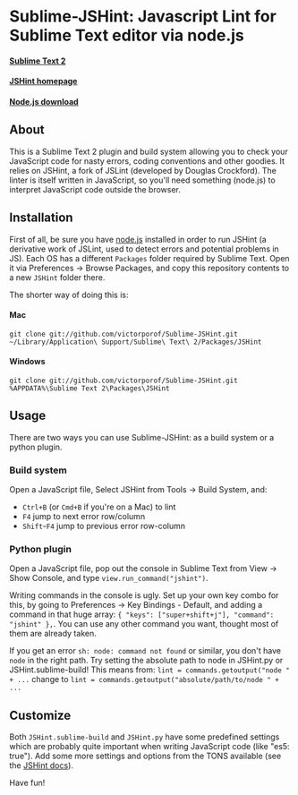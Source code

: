 # Sublime-JSHint: Javascript Lint for Sublime Text editor via node.js
#### [Sublime Text 2](http://www.sublimetext.com/2)
#### [JSHint homepage](http://jshint.com/)
#### [Node.js download](http://nodejs.org/#download)

## About
This is a Sublime Text 2 plugin and build system allowing you to check your JavaScript code for nasty errors, coding conventions and other goodies. It relies on JSHint, a fork of JSLint (developed by Douglas Crockford). The linter is itself written in JavaScript, so you'll need something (node.js) to interpret JavaScript code outside the browser.

## Installation
First of all, be sure you have [node.js](http://nodejs.org/#download) installed in order to run JSHint (a derivative work of JSLint, used to detect errors and potential problems in JS).
Each OS has a different `Packages` folder required by Sublime Text. Open it via Preferences -> Browse Packages, and copy this repository contents to a new `JSHint` folder there.

The shorter way of doing this is:
#### Mac
`git clone git://github.com/victorporof/Sublime-JSHint.git ~/Library/Application\ Support/Sublime\ Text\ 2/Packages/JSHint`

#### Windows
`git clone git://github.com/victorporof/Sublime-JSHint.git %APPDATA%\Sublime Text 2\Packages\JSHint`

## Usage
There are two ways you can use Sublime-JSHint: as a build system or a python plugin.

### Build system
Open a JavaScript file, Select JSHint from Tools -> Build System, and:

- `Ctrl+B` (or `Cmd+B` if you're on a Mac) to lint
- `F4` jump to next error row/column
- `Shift`-`F4` jump to previous error row-column

### Python plugin
Open a JavaScript file, pop out the console in Sublime Text from View -> Show Console, and type `view.run_command("jshint")`.

Writing commands in the console is ugly. Set up your own key combo for this, by going to Preferences -> Key Bindings - Default, and adding a command in that huge array: `{ "keys": ["super+shift+j"], "command": "jshint" },`. You can use any other command you want, thought most of them are already taken.

If you get an error `sh: node: command not found` or similar, you don't have `node` in the right path. Try setting the absolute path to node in JSHint.py or JSHint.sublime-build!
This means from:
`lint = commands.getoutput("node " + ...`
change to
`lint = commands.getoutput("absolute/path/to/node " + ...`

## Customize
Both `JSHint.sublime-build` and `JSHint.py` have some predefined settings which are probably quite important when writing JavaScript code (like "es5: true"). Add some more settings and options from the TONS available (see the [JSHint docs](http://jshint.com/#docs)).

Have fun!